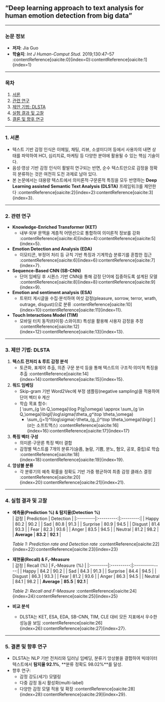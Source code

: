 ## “Deep learning approach to text analysis for human emotion detection from big data”

---

### 논문 정보
- **저자**: Jia Guo  
- **학술지**: *Int J Human-Comput Stud.* 2019;130:47–57 :contentReference[oaicite:0]{index=0}:contentReference[oaicite:1]{index=1}

---

### 목차
1. [서론](#1-서론)  
2. [관련 연구](#2-관련-연구)  
3. [제안 기법: DLSTA](#3-제안-기법-dlsta)  
4. [실험 결과 및 고찰](#4-실험-결과-및-고찰)  
5. [결론 및 향후 연구](#5-결론-및-향후-연구)  

---

### 1. 서론
- 텍스트 기반 감정 인식은 이메일, 채팅, 리뷰, 소셜미디어 등에서 사용자의 내면 상태를 파악하여 HCI, 심리치료, 마케팅 등 다양한 분야에 활용될 수 있는 핵심 기술이다.  
- 음성·영상 기반 감정 인식이 활발히 연구되는 반면, 순수 텍스트만으로 감정을 정확히 분류하는 것은 여전히 도전 과제로 남아 있다.  
- 본 논문에서는 대용량 텍스트에서 의미론적·구문론적 특징을 모두 반영하는 **Deep Learning assisted Semantic Text Analysis (DLSTA)** 프레임워크를 제안한다 :contentReference[oaicite:2]{index=2}:contentReference[oaicite:3]{index=3}.

---

### 2. 관련 연구
- **Knowledge-Enriched Transformer (KET)**  
  - 내부·외부 문맥을 계층적 어텐션으로 통합하여 의미론적 정보를 강화 :contentReference[oaicite:4]{index=4}:contentReference[oaicite:5]{index=5}.  
- **Emotion Detection and Analysis (EDA)**  
  - 이모티콘, 부정어 처리 등 규칙 기반 특징과 기계학습 분류기를 혼합한 접근 :contentReference[oaicite:6]{index=6}:contentReference[oaicite:7]{index=7}.  
- **Sequence-Based CNN (SB-CNN)**  
  - 단어 임베딩 후 시퀀스 기반 CNN을 통해 감정 단어에 집중하도록 설계된 모델 :contentReference[oaicite:8]{index=8}:contentReference[oaicite:9]{index=9}.  
- **Emotion and sentiment analysis (ESA)**  
  - 트위터 게시글을 수집·분석하여 여섯 감정(pleasure, sorrow, terror, wrath, outrage, disgust)으로 분류 :contentReference[oaicite:10]{index=10}:contentReference[oaicite:11]{index=11}.  
- **Touch Interactions Model (TIM)**  
  - 모바일 터치 동작(타이핑·스와이프) 특성을 활용해 사용자 감정을 추정 :contentReference[oaicite:12]{index=12}:contentReference[oaicite:13]{index=13}.

---

### 3. 제안 기법: DLSTA
1. **텍스트 전처리 & 루트 감정 분석**  
   - 토큰화, 표제어 추출, 의존 구문 분석 등을 통해 텍스트의 구조적·의미적 특징을 추출 :contentReference[oaicite:14]{index=14}:contentReference[oaicite:15]{index=15}.  
2. **워드 임베딩**  
   - Skip-gram 기반 Word2Vec에 부정 샘플링(negative sampling)을 적용하여 단어 벡터 θ 계산  
   - 학습 목표 함수:  
     \[
       \sum_{g \in Q_\omega}\log P(g|\omega) \approx \sum_{g \in Q_\omega}\bigl[\log\sigma(\theta_g^\top \theta_\omega)
       + \sum_{j=1}^l\log\sigma(-\theta_{g_j}^\top \theta_\omega)\bigr]
     \]  
     (σ는 소프트맥스) :contentReference[oaicite:16]{index=16}:contentReference[oaicite:17]{index=17}  
3. **특징 벡터 구성**  
   - 의미론·구문론 특징 벡터 결합  
   - 감정별 텍스트를 7개의 분류기(슬픔, 놀람, 기쁨, 분노, 혐오, 공포, 중립)로 학습 :contentReference[oaicite:18]{index=18}:contentReference[oaicite:19]{index=19}.  
4. **앙상블 분류**  
   - 각 분류기의 예측 확률을 정확도 기반 가중 평균하여 최종 감정 클래스 결정 :contentReference[oaicite:20]{index=20}:contentReference[oaicite:21]{index=21}.

---

### 4. 실험 결과 및 고찰
- **예측율(Prediction %) & 탐지율(Detection %)**  
  | 감정      | Prediction | Detection |
  |:---------|:----------:|:---------:|
  | Happy    | 80.2       | 90.2      |
  | Sad      | 80.8       | 91.3      |
  | Surprise | 80.9       | 94.5      |
  | Disgust  | 81.4       | 93.3      |
  | Fear     | 82.3       | 93.6      |
  | Anger    | 83.5       | 94.5      |
  | Neutral  | 81.2       | 98.2      |
  | **Average** | **83.2**   | **92.1**  |

  *Table 1: Prediction rate and Detection rate* :contentReference[oaicite:22]{index=22}:contentReference[oaicite:23]{index=23}

- **재현율(Recall) & F₁-Measure**  
  | 감정      | Recall (%) | F₁-Measure (%) |
  |:---------|:----------:|:--------------:|
  | Happy    | 84.2       | 90.2           |
  | Sad      | 84.3       | 91.3           |
  | Surprise | 84.4       | 94.5           |
  | Disgust  | 86.3       | 93.3           |
  | Fear     | 81.2       | 93.6           |
  | Anger    | 86.3       | 94.5           |
  | Neutral  | 84.1       | 98.2           |
  | **Average** | **85.5**   | **92.1**         |

  *Table 2: Recall and F-Measure* :contentReference[oaicite:24]{index=24}:contentReference[oaicite:25]{index=25}

- **비교 분석**  
  - DLSTA는 KET, ESA, EDA, SB-CNN, TIM, CLE 대비 모든 지표에서 우수한 성능을 보임 :contentReference[oaicite:26]{index=26}:contentReference[oaicite:27]{index=27}.

---

### 5. 결론 및 향후 연구
- DLSTA는 NLP 기반 전처리와 딥러닝 임베딩, 분류기 앙상블을 결합하여 빅데이터 텍스트에서 **탐지율 92.1%**, **분류 정확도 98.02%**를 달성.  
- 향후 연구:  
  - 감정 강도(세기) 모델링  
  - 다중 감정 동시 활성화(multi-label)  
  - 다양한 감정 모델 적용 및 확장 :contentReference[oaicite:28]{index=28}:contentReference[oaicite:29]{index=29}.
